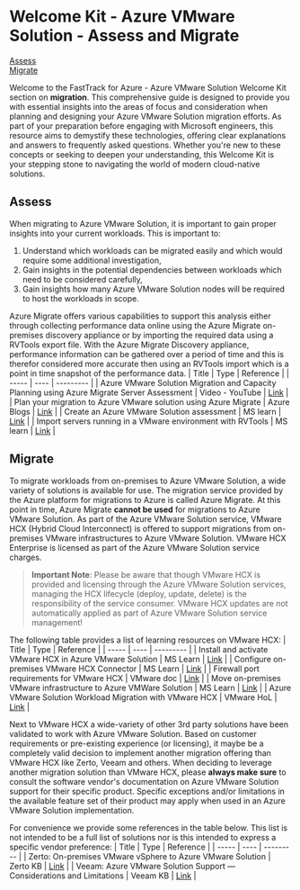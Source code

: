# Welcome Kit - Azure VMware Solution - Assess and Migrate

[Assess](#assess)  
[Migrate](#migrate)

Welcome to the FastTrack for Azure - Azure VMware Solution Welcome Kit section on **migration**. This comprehensive guide is designed to provide you with essential insights into the areas of focus and consideration when planning and designing your Azure VMware Solution migration efforts. As part of your preparation before engaging with Microsoft engineers, this resource aims to demystify these technologies, offering clear explanations and answers to frequently asked questions. Whether you're new to these concepts or seeking to deepen your understanding, this Welcome Kit is your stepping stone to navigating the world of modern cloud-native solutions.

## Assess

When migrating to Azure VMware Solution, it is important to gain proper insights into your current workloads. This is important to:

1. Understand which workloads can be migrated easily and which would require some additional investigation,
2. Gain insights in the potential dependencies between workloads which need to be considered carefully,
3. Gain insights how many Azure VMware Solution nodes will be required to host the workloads in scope.

Azure Migrate offers various capabilities to support this analysis either through collecting performance data online using the Azure Migrate on-premises discovery appliance or by importing the required data using a RVTools export file. With the Azure Migrate Discovery appliance, performance information can be gathered over a period of time and this is therefor considered more accurate then using an RVTools import which is a point in time snapshot of the performance data.
| Title | Type | Reference |
| ----- | ---- | --------- |
| Azure VMware Solution Migration and Capacity Planning using Azure Migrate Server Assessment | Video - YouTube | [Link](https://www.youtube.com/watch?v=NoNG-hkksrA&t=692s&pp=ygUcYXp1cmUgbWlncmF0ZSBhc3Nlc3NtZW50IGF2cw%3D%3D) |
| Plan your migration to Azure VMware solution using Azure Migrate | Azure Blogs | [Link](https://azure.microsoft.com/blog/plan-your-migration-to-azure-vmware-solution-using-azure-migrate/) |
| Create an Azure VMware Solution assessment | MS learn | [Link](https://learn.microsoft.com/azure/migrate/how-to-create-azure-vmware-solution-assessment) |
| Import servers running in a VMware environment with RVTools | MS learn | [Link](https://learn.microsoft.com/azure/migrate/tutorial-import-vmware-using-rvtools-xlsx) |

## Migrate

To migrate workloads from on-premises to Azure VMware Solution, a wide variety of solutions is available for use. The migration service provided by the Azure platform for migrations to Azure is called Azure Migrate. At this point in time, Azure Migrate **cannot be used** for migrations to Azure VMware Solution. As part of the Azure VMware Solution service, VMware HCX (Hybrid Cloud Interconnect) is offered to support migrations from on-premises VMware infrastructures to Azure VMware Solution. VMware HCX Enterprise is licensed as part of the Azure VMware Solution service charges.

> **Important Note**: Please be aware that though VMware HCX is provided and licensing through the Azure VMware Solution services, managing the HCX lifecycle (deploy, update, delete) is the responsibility of the service consumer. VMware HCX updates are not automatically applied as part of Azure VMware Solution service management!

The following table provides a list of learning resources on VMware HCX:
| Title | Type | Reference |
| ----- | ---- | --------- |
| Install and activate VMware HCX in Azure VMware Solution | MS Learn | [Link](https://learn.microsoft.com/azure/azure-vmware/install-vmware-hcx) |
| Configure on-premises VMware HCX Connector | MS Learn | [Link](https://learn.microsoft.com/azure/azure-vmware/configure-vmware-hcx) |
| Firewall port requirements for VMware HCX | VMware doc | [Link](https://ports.esp.vmware.com/home/VMware-HCX) |
| Move on-premises VMware infrastructure to Azure VMWare Solution | MS Learn | [Link](https://learn.microsoft.com/azure/cloud-adoption-framework/migrate/azure-best-practices/contoso-migration-vmware-to-azure) |
| Azure VMware Solution Workload Migration with VMware HCX | VMware HoL | [Link](https://labs.hol.vmware.com/HOL/catalogs/lab/10895) |

Next to VMware HCX a wide-variety of other 3rd party solutions have been validated to work with Azure VMware Solution. Based on customer requirements or pre-existing experience (or licensing), it maybe be a completely valid decision to implement another migration offering than VMware HCX like Zerto, Veeam and others. When deciding to leverage another migration solution than VMware HCX, please **always make sure** to consult the software vendor's documentation on Azure VMware Solution support for their specific product. Specific exceptions and/or limitations in the available feature set of their product may apply when used in an Azure VMware Solution implementation.

For convenience we provide some references in the table below. This list is not intended to be a full list of solutions nor is this intended to express a specific vendor preference:
| Title | Type | Reference |
| ----- | ---- | --------- |
| Zerto: On-premises VMware vSphere to Azure VMware Solution | Zerto KB | [Link](https://help.zerto.com/bundle/Install.AVS.HTML/page/Zerto_AVS_Architecture.htm) |
| Veeam: Azure VMware Solution Support — Considerations and Limitations | Veeam KB | [Link](https://www.veeam.com/kb4012) |
